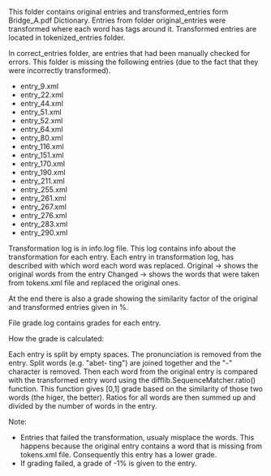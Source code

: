 This folder contains original entries and transformed_entries form Bridge_A.pdf Dictionary.
Entries from folder original_entries were transformed where each word has <TOKEN/> tags around it.
Transformed entries are located in tokenized_entries folder.

In correct_entries folder, are entries that had been manually checked for errors.
This folder is missing the following entries (due to the fact that they were incorrectly transformed).
- entry_9.xml
- entry_22.xml
- entry_44.xml
- entry_51.xml
- entry_52.xml
- entry_64.xml
- entry_80.xml
- entry_116.xml
- entry_151.xml
- entry_170.xml
- entry_190.xml
- entry_211.xml
- entry_255.xml
- entry_261.xml
- entry_267.xml
- entry_276.xml
- entry_283.xml
- entry_290.xml

Transformation log is in info.log file. This log contains info about the transformation for each entry.
Each entry in transformation log, has described with which word each word was replaced.
Original -> shows the original words from the entry
Changed -> shows the words that were taken from tokens.xml file and replaced the original ones.

At the end there is also a grade showing the similarity factor of the original and transformed entries given in %.

File grade.log contains grades for each entry.


How the grade is calculated:

Each entry is split by empty spaces. The pronunciation is removed from the entry. Split words (e.g. "abet- ting")
are joined together and the "-" character is removed. Then each word from the original entry is compared with
the transformed entry word using the difflib.SequenceMatcher.ratio() function. This function gives [0,1] grade based
on the similarity of those two words (the higer, the better). Ratios for all words are then summed up and divided
by the number of words in the entry.

Note:
- Entries that failed the transformation, usualy misplace the words. This happens because the original entry contains
a word that is missing from tokens.xml file. Consequently this entry has a lower grade.
- If grading failed, a grade of -1% is given to the entry.
